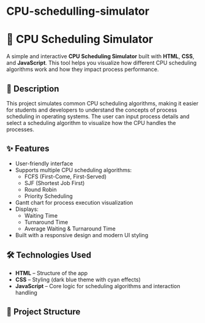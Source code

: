 # CPU-schedulling-simulator
# 🔄 CPU Scheduling Simulator

A simple and interactive **CPU Scheduling Simulator** built with **HTML**, **CSS**, and **JavaScript**. This tool helps you visualize how different CPU scheduling algorithms work and how they impact process performance.

## 📌 Description

This project simulates common CPU scheduling algorithms, making it easier for students and developers to understand the concepts of process scheduling in operating systems. The user can input process details and select a scheduling algorithm to visualize how the CPU handles the processes.

## ✨ Features

- User-friendly interface
- Supports multiple CPU scheduling algorithms:
  - FCFS (First-Come, First-Served)
  - SJF (Shortest Job First)
  - Round Robin
  - Priority Scheduling
- Gantt chart for process execution visualization
- Displays:
  - Waiting Time
  - Turnaround Time
  - Average Waiting & Turnaround Time
- Built with a responsive design and modern UI styling

## 🛠 Technologies Used

- **HTML** – Structure of the app
- **CSS** – Styling (dark blue theme with cyan effects)
- **JavaScript** – Core logic for scheduling algorithms and interaction handling

## 📂 Project Structure

